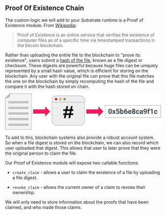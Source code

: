 ## Proof Of Existence Chain

The custom logic we will add to your Substrate runtime is a Proof of Existence
module. From [Wikipedia](https://en.wikipedia.org/wiki/Proof_of_Existence): 

> Proof of Existence is an online service that verifies the existence of
> computer files as of a specific time via timestamped transactions in the
> bitcoin blockchain.

Rather than uploading the entire file to the blockchain to "prove its
existence", users submit a [hash of the
file](https://en.wikipedia.org/wiki/File_verification), known as a file digest
or checksum. These digests are powerful because huge files can be uniquely
represented by a small hash value, which is efficient for storing on the
blockchain. Any user with the original file can prove that this file matches the
one on the blockchain by simply recomputing the hash of the file and compare it
with the hash stored on chain.

![File Hash](assets/file-hash.png)

To add to this, blockchain systems also provide a robust account system. So when
a file digest is stored on the blockchain, we can also record which user
uploaded that digest. This allows that user to later prove that they were the
original person to claim the file.

Our Proof of Existence module will expose two callable functions:

* `create_claim` - allows a user to claim the existence of a file by uploading a
  file digest.

* `revoke_claim` - allows the current owner of a claim to revoke their
  ownership.

We will only need to store information about the proofs that have been claimed,
and who made those claims.